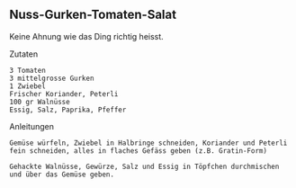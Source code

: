 ## Nuss-Gurken-Tomaten-Salat

Keine Ahnung wie das Ding richtig heisst.

Zutaten

    3 Tomaten
    3 mittelgrosse Gurken
    1 Zwiebel
    Frischer Koriander, Peterli
    100 gr Walnüsse
    Essig, Salz, Paprika, Pfeffer

Anleitungen

    Gemüse würfeln, Zwiebel in Halbringe schneiden, Koriander und Peterli fein schneiden, alles in flaches Gefäss geben (z.B. Gratin-Form)

    Gehackte Walnüsse, Gewürze, Salz und Essig in Töpfchen durchmischen und über das Gemüse geben.

